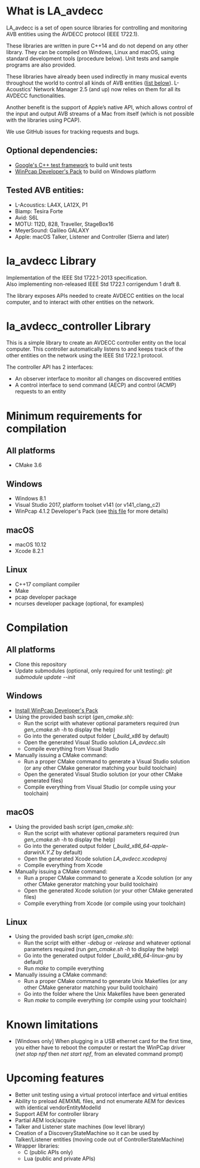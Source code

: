 # What is LA_avdecc

LA_avdecc is a set of open source libraries for controlling and monitoring AVB entities using the AVDECC protocol (IEEE 1722.1).

These libraries are written in pure C++14 and do not depend on any other library. They can be compiled on Windows, Linux and macOS, using standard development tools (procedure below). Unit tests and sample programs are also provided.

These libraries have already been used indirectly in many musical events throughout the world to control all kinds of AVB entities ([list below](#compatibleEntities)). L-Acoustics' Network Manager 2.5 (and up) now relies on them for all its AVDECC functionalities.

Another benefit is the support of Apple’s native API, which allows control of the input and output AVB streams of a Mac from itself (which is not possible with the libraries using PCAP).

We use GitHub issues for tracking requests and bugs.

## Optional dependencies:
* [Google's C++ test framework](https://github.com/google/googletest) to build unit tests
* [WinPcap Developer's Pack](externals/3rdparty/winpcap/README.md) to build on Windows platform

## <a name="compatibleEntities"></a>Tested AVB entities:
* L-Acoustics: LA4X, LA12X, P1
* Biamp: Tesira Forte
* Avid: S6L
* MOTU: 112D, 828, Traveller, StageBox16
* MeyerSound: Galileo GALAXY
* Apple: macOS Talker, Listener and Controller (Sierra and later)

# la_avdecc Library

Implementation of the IEEE Std 1722.1-2013 specification.  
Also implementing non-released IEEE Std 1722.1 corrigendum 1 draft 8.

The library exposes APIs needed to create AVDECC entities on the local computer, and to interact with other entities on the network.

# la_avdecc_controller Library

This is a simple library to create an AVDECC controller entity on the local computer. This controller automatically listens to and keeps track of the other entities on the network using the IEEE Std 1722.1 protocol.

The controller API has 2 interfaces:
- An observer interface to monitor all changes on discovered entities
- A control interface to send command (AECP) and control (ACMP) requests to an entity

# Minimum requirements for compilation


## All platforms
- CMake 3.6

## Windows
- Windows 8.1
- Visual Studio 2017, platform toolset v141 (or v141_clang_c2)
- WinPcap 4.1.2 Developer's Pack (see [this file](externals/3rdparty/winpcap/README.md) for more details)

## macOS
- macOS 10.12
- Xcode 8.2.1

## Linux
- C++17 compliant compiler
- Make
- pcap developer package
- ncurses developer package (optional, for examples)

# Compilation

## All platforms
- Clone this repository
- Update submodules (optional, only required for unit testing): *git submodule update --init*

## Windows
- [Install WinPcap Developer's Pack](externals/3rdparty/winpcap/README.md)
- Using the provided bash script (*gen_cmake.sh*):
  * Run the script with whatever optional parameters required (run *gen_cmake.sh -h* to display the help)
  * Go into the generated output folder (*_build_x86* by default)
  * Open the generated Visual Studio solution *LA_avdecc.sln*
  * Compile everything from Visual Studio
- Manually issuing a CMake command:
  * Run a proper CMake command to generate a Visual Studio solution (or any other CMake generator matching your build toolchain)
  * Open the generated Visual Studio solution (or your other CMake generated files)
  * Compile everything from Visual Studio (or compile using your toolchain)
 
## macOS
- Using the provided bash script (*gen_cmake.sh*):
  * Run the script with whatever optional parameters required (run *gen_cmake.sh -h* to display the help)
  * Go into the generated output folder (*_build_x86_64-apple-darwinX.Y.Z* by default)
  * Open the generated Xcode solution *LA_avdecc.xcodeproj*
  * Compile everything from Xcode
- Manually issuing a CMake command:
  * Run a proper CMake command to generate a Xcode solution (or any other CMake generator matching your build toolchain)
  * Open the generated Xcode solution (or your other CMake generated files)
  * Compile everything from Xcode (or compile using your toolchain)

## Linux
- Using the provided bash script (*gen_cmake.sh*):
  * Run the script with either *-debug* or *-release* and whatever optional parameters required (run *gen_cmake.sh -h* to display the help)
  * Go into the generated output folder (*_build_x86_64-linux-gnu* by default)
  * Run *make* to compile everything
- Manually issuing a CMake command:
  * Run a proper CMake command to generate Unix Makefiles (or any other CMake generator matching your build toolchain)
  * Go into the folder where the Unix Makefiles have been generated
  * Run *make* to compile everything (or compile using your toolchain)

# Known limitations

- [Windows only] When plugging in a USB ethernet card for the first time, you either have to reboot the computer or restart the WinPCap driver (*net stop npf* then *net start npf*, from an elevated command prompt)

# Upcoming features

- Better unit testing using a virtual protocol interface and virtual entities
- Ability to preload AEMXML files, and not enumerate AEM for devices with identical vendorEntityModelId
- Support AEM for controller library
- Partial AEM lock/acquire
- Talker and Listener state machines (low level library)
- Creation of a DiscoveryStateMachine so it can be used by Talker/Listener entities (moving code out of ControllerStateMachine)
- Wrapper libraries:
  * C (public APIs only)
  * Lua (public and private APIs)
